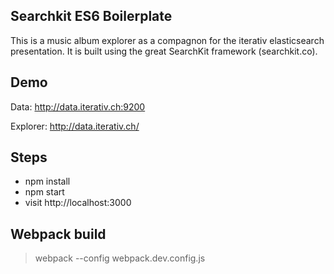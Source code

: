 ## Searchkit ES6 Boilerplate
This is a music album explorer as a compagnon for the iterativ elasticsearch presentation.
It is built using the great SearchKit framework (searchkit.co).


## Demo
Data: http://data.iterativ.ch:9200

Explorer: http://data.iterativ.ch/


## Steps
* npm install
* npm start
* visit http://localhost:3000


## Webpack build
> webpack --config webpack.dev.config.js
